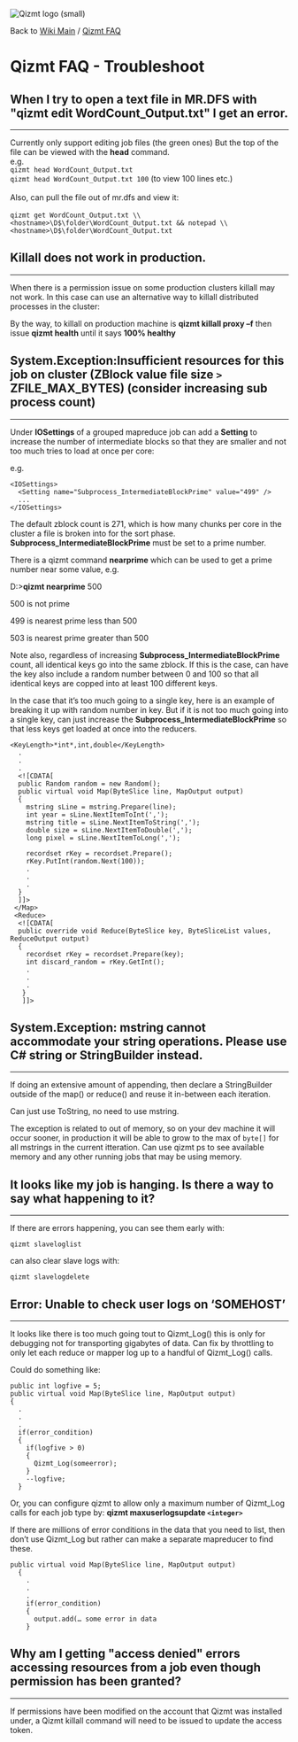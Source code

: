 <a href='Hidden comment: Image:'></a><img src='http://qizmt.googlecode.com/svn/wiki/images/Qizmt_logo_small.png' alt='Qizmt logo (small)' />

Back to <a href='Hidden comment: Link:'></a>[Wiki Main](Main.md) / <a href='Hidden comment: Link:'></a>[Qizmt FAQ](MySpaceQizmtFAQ.md)



# Qizmt FAQ - Troubleshoot #

## When I try to open a text file in MR.DFS with  "qizmt edit WordCount\_Output.txt" I get an error. ##

---

Currently only support editing job files (the green ones)
But the top of the file can be viewed with the **head** command.<br />
e.g.<br />
`qizmt head WordCount_Output.txt`<br />
`qizmt head WordCount_Output.txt 100`   (to view 100 lines etc.)
<br /><br />
Also, can pull the file out of mr.dfs and view it:<br /><br />
`qizmt get WordCount_Output.txt \\<hostname>\D$\folder\WordCount_Output.txt && notepad \\<hostname>\D$\folder\WordCount_Output.txt`

## Killall does not work in production. ##

---

When there is a permission issue on some production clusters killall may not work. In this case can use an alternative way to killall distributed processes in the cluster:

By the way, to killall on production machine is **qizmt killall proxy –f**  then issue **qizmt health** until it says **100% healthy**

## System.Exception:Insufficient resources for this job on cluster (ZBlock value file size `>` ZFILE\_MAX\_BYTES) (consider increasing sub process count) ##

---

Under **IOSettings** of a grouped mapreduce job can add a **Setting** to increase the number of intermediate blocks so that they are smaller and not too much tries to load at once per core:

e.g.
```
<IOSettings>
  <Setting name="Subprocess_IntermediateBlockPrime" value="499" />
  ...
</IOSettings>
```

The default zblock count is 271, which is how many chunks per core in the cluster a file is broken into for the sort phase.
**Subprocess\_IntermediateBlockPrime** must be set to a prime number.

There is a qizmt command **nearprime** which can be used to get a prime  number near some value, e.g.

D:\>**qizmt nearprime** 500

500 is not prime

499 is nearest prime less than 500

503 is nearest prime greater than 500


Note also, regardless of increasing **Subprocess\_IntermediateBlockPrime** count, all identical keys go into the same zblock. If this is the case, can have the key also include a random number between 0 and 100 so that all identical keys are copped into at least 100 different keys.


In the case that it’s too much going to a single key, here is an example of breaking it up with random number in key. But if it is not too much going into a single key, can just increase the **Subprocess\_IntermediateBlockPrime** so that less keys get loaded at once into the reducers.

```
<KeyLength>*int*,int,double</KeyLength>
  .
  .
  .
  <![CDATA[
  public Random random = new Random();
  public virtual void Map(ByteSlice line, MapOutput output)
  {
    mstring sLine = mstring.Prepare(line);
    int year = sLine.NextItemToInt(',');
    mstring title = sLine.NextItemToString(',');
    double size = sLine.NextItemToDouble(',');
    long pixel = sLine.NextItemToLong(',');
                
    recordset rKey = recordset.Prepare();
    rKey.PutInt(random.Next(100));
    .
    .
    .
  }
  ]]>
 </Map>
 <Reduce>
  <![CDATA[
  public override void Reduce(ByteSlice key, ByteSliceList values, ReduceOutput output)
  {
    recordset rKey = recordset.Prepare(key);
    int discard_random = rKey.GetInt();
    .
    .
    .
   }
   ]]>
```

## System.Exception: mstring cannot accommodate your string operations.  Please use C# string or StringBuilder instead. ##

---

If doing an extensive amount of appending, then declare a StringBuilder outside of the map() or reduce() and reuse it in-between each
iteration.

Can just use ToString, no need to use mstring.

The exception is related to out of memory, so on your dev machine it will occur sooner, in production it will be able to grow to the max of `byte[]` for all mstrings in the current itteration. Can use qizmt ps to see available memory and any other running jobs that may be using memory.

## It looks like my job is hanging. Is there a way to say what happening to it? ##

---

If there are errors happening, you can see them early with:

`qizmt slaveloglist`

can also clear slave logs with:

`qizmt slavelogdelete`

## Error: Unable to check user logs on ‘SOMEHOST’ ##

---

It looks like there is too much going tout to Qizmt\_Log() this is only for debugging not for transporting gigabytes of data. Can fix by throttling to only let each reduce or mapper log up to a handful of Qizmt\_Log() calls.


Could do something like:
```
public int logfive = 5;
public virtual void Map(ByteSlice line, MapOutput output)
{
  .
  .
  .
  if(error_condition)
  {
    if(logfive > 0)
    {
      Qizmt_Log(someerror);
    }
    --logfive;
  }
```
Or, you can configure qizmt to allow only a maximum number of Qizmt\_Log calls for each job type by:
**qizmt maxuserlogsupdate `<integer>`**


If there are millions of error conditions in the data that you need to list, then don’t use Qizmt\_Log but rather can make a separate mapreducer to find these.
```
public virtual void Map(ByteSlice line, MapOutput output)
  {
    .
    .
    .
    if(error_condition)
    {
      output.add(… some error in data
    }
```

## Why am I getting "access denied" errors accessing resources from a job even though permission has been granted? ##

---

If permissions have been modified on the account that Qizmt was installed under, a Qizmt killall command will need to be issued to update the access token.